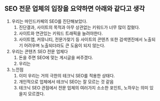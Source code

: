 ## SEO 전문 업체의 입장을 요약하면 아래와 같다고 생각
1. 우리는 마인드카페의 SEO를 진단해보았다.
	1. 진단결과, 사이트의 목적과 아무 상관없는 키워드가 너무 많이 잡혔다.
	2. 사이트와 연관있는 키워드 트래픽을 늘려야한다.
	3. 사이트맵, 커뮤니티, 전문가찾기 등 사이트의 콘텐츠 또한 검색엔진에서 노출되기 어려우며 노출되더라도 큰 도움이 되지 않는다.
2. 우리는 콘텐츠 SEO 전문 업체다
	1. 돈을 주면 SEO에 맞는 게시글을 써주겠다.
	2. 우리는 
3. 느낀점
	1. 이미 우리는 거의 극한의 테크닉 SEO를 적용한 상태다.
	2. 개인적으로 업체에서 테크닉 SEO는 잘 모르는 것 같음
	3. 테크닉 SEO 관점에서 전문 업체의 여러가지 소소한 포인트, 노하우는 의미 있을지 모르겠다.
